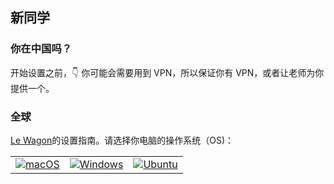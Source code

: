 ## 新同学

### 你在中国吗？

开始设置之前，:point_down: 你可能会需要用到 VPN，所以保证你有 VPN，或者让老师为你提供一个。

### 全球

[Le Wagon](https://www.lewagon.com)的设置指南。请选择你电脑的操作系统（OS)：

<table>
  <tr>
    <td>
      <a href="macos.cn.md">
        <img src="images/apple_logo.png" alt="macOS">
      </a>
    </td>
    <td>
      <a href="windows.cn.md">
        <img src="images/windows_logo.png" alt="Windows">
      </a>
    </td>
    <td>
      <a href="ubuntu.cn.md">
        <img src="images/linux_logo.png" alt="Ubuntu">
      </a>
    </td>
  </tr>
</table>
